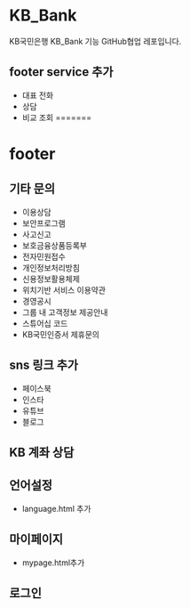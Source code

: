 # KB_Bank

KB국민은행 KB_Bank 기능 GitHub협업 레포입니다.


## footer service 추가

- 대표 전화
- 상담
- 비교 조회
=======

# footer

## 기타 문의

- 이용상담
- 보안프로그램
- 사고신고
- 보호금융상품등록부
- 전자민원접수
- 개인정보처리방침
- 신용정보활용체제
- 위치기반 서비스 이용약관
- 경영공시
- 그룹 내 고객정보 제공안내
- 스튜어십 코드
- KB국민인증서 제휴문의


## sns 링크 추가

- 페이스북
- 인스타
- 유튜브
- 블로그

## KB 계좌 상담

## 언어설정

- language.html 추가

## 마이페이지

- mypage.html추가

## 로그인

